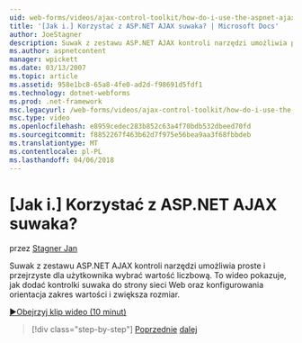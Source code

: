 ```yaml
---
uid: web-forms/videos/ajax-control-toolkit/how-do-i-use-the-aspnet-ajax-slider-control
title: '[Jak i.] Korzystać z ASP.NET AJAX suwaka? | Microsoft Docs'
author: JoeStagner
description: Suwak z zestawu ASP.NET AJAX kontroli narzędzi umożliwia proste i przejrzyste dla użytkownika wybrać wartość liczbową. To wideo pokazuje, jak ad...
ms.author: aspnetcontent
manager: wpickett
ms.date: 03/13/2007
ms.topic: article
ms.assetid: 958e1bc8-65a8-4fe0-ad2d-f98691d5fdf1
ms.technology: dotnet-webforms
ms.prod: .net-framework
msc.legacyurl: /web-forms/videos/ajax-control-toolkit/how-do-i-use-the-aspnet-ajax-slider-control
msc.type: video
ms.openlocfilehash: e8959cedec283b852c63a4f70bdb532dbeed70fd
ms.sourcegitcommit: f8852267f463b62d7f975e56bea9aa3f68fbbdeb
ms.translationtype: MT
ms.contentlocale: pl-PL
ms.lasthandoff: 04/06/2018
---
```

<a name="how-do-i-use-the-aspnet-ajax-slider-control"></a>[Jak i.] Korzystać z ASP.NET AJAX suwaka?
====================
przez [Stagner Jan](https://github.com/JoeStagner)

Suwak z zestawu ASP.NET AJAX kontroli narzędzi umożliwia proste i przejrzyste dla użytkownika wybrać wartość liczbową. To wideo pokazuje, jak dodać kontrolki suwaka do strony sieci Web oraz konfigurowania orientacja zakres wartości i zwiększa rozmiar.

[&#9654;Obejrzyj klip wideo (10 minut)](https://channel9.msdn.com/Blogs/ASP-NET-Site-Videos/how-do-i-use-the-aspnet-ajax-slider-control)

> [!div class="step-by-step"]
> [Poprzednie](how-do-i-use-the-aspnet-ajax-confirmbutton-extender.md)
> [dalej](how-do-i-use-the-aspnet-ajax-autocomplete-control.md)
